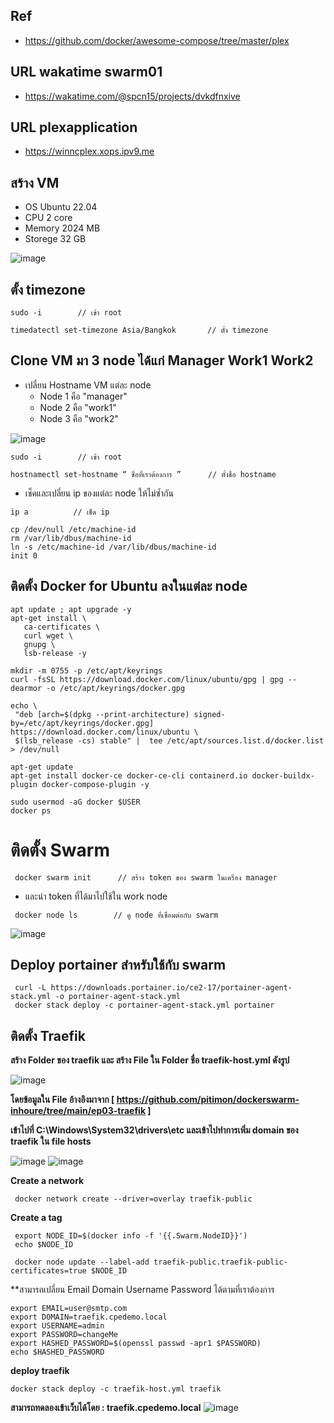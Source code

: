 ## Ref
- https://github.com/docker/awesome-compose/tree/master/plex

## URL wakatime swarm01
- https://wakatime.com/@spcn15/projects/dvkdfnxive 

## URL plexapplication
- https://winncplex.xops.ipv9.me

## สร้าง VM
 * OS Ubuntu 22.04
 * CPU 2 core
 * Memory 2024 MB
 * Storege 32 GB

![image](https://user-images.githubusercontent.com/115439255/224511759-6dbef96d-f1c8-4211-8ef9-6d14014e45df.png)

 
## ตั้ง timezone
 ```
 sudo -i        // เข้า root
 ```
 ```
 timedatectl set-timezone Asia/Bangkok       // ตั้ง timezone
 ```

## Clone VM มา 3 node ได้แก่ Manager Work1 Work2
* เปลี่ยน Hostname VM แต่ละ node 
   * Node 1 คือ "manager"
   * Node 2 คือ "work1"
   * Node 3 คือ "work2"
 
 ![image](https://user-images.githubusercontent.com/115439255/224511745-572a2da8-c51a-469f-8b4a-754475e73769.png)

 
 ``` 
 sudo -i        // เข้า root
 ``` 
 ``` 
 hostnamectl set-hostname “ ชื่อที่เราต้องการ ”      // ตั้งชื่อ hostname 
 ```
* เช็คและเปลี่ยน ip ของแต่ละ node ให้ไม่ซ้ำกัน
 ```
 ip a          // เช็ด ip
 ```
 ```
 cp /dev/null /etc/machine-id
 rm /var/lib/dbus/machine-id
 ln -s /etc/machine-id /var/lib/dbus/machine-id
 init 0
 ```
## ติดตั้ง Docker for Ubuntu ลงในแต่ละ node
 ``` 
 apt update ; apt upgrade -y 
 apt-get install \
    ca-certificates \
    curl wget \
    gnupg \
    lsb-release -y
 ```
 ```
 mkdir -m 0755 -p /etc/apt/keyrings
 curl -fsSL https://download.docker.com/linux/ubuntu/gpg | gpg --dearmor -o /etc/apt/keyrings/docker.gpg
 ```
 ```
 echo \
  "deb [arch=$(dpkg --print-architecture) signed-by=/etc/apt/keyrings/docker.gpg] https://download.docker.com/linux/ubuntu \
  $(lsb_release -cs) stable" |  tee /etc/apt/sources.list.d/docker.list > /dev/null
 ```
 ```
 apt-get update
 apt-get install docker-ce docker-ce-cli containerd.io docker-buildx-plugin docker-compose-plugin -y
 ```  
 ```
 sudo usermod -aG docker $USER
 docker ps
 ```
# ติดตั้ง Swarm
``` 
 docker swarm init      // สร้าง token ของ swarm ในเครี่อง manager
```
* และนำ token ที่ได้มาไปใช้ใน work node
``` 
 docker node ls        // ดู node ที่เชื่อมต่อกับ swarm
```
![image](https://user-images.githubusercontent.com/115439255/224511718-c4b7fd44-6b76-4097-b807-2da6a87749ef.png)


## Deploy portainer สำหรับใช้กับ swarm
``` 
 curl -L https://downloads.portainer.io/ce2-17/portainer-agent-stack.yml -o portainer-agent-stack.yml
 docker stack deploy -c portainer-agent-stack.yml portainer
```
## ติดตั้ง Traefik 
**สร้าง Folder ของ traefik และ สร้าง File ใน Folder ชื่อ traefik-host.yml ดังรูป**

![image](https://user-images.githubusercontent.com/115439255/224510864-f3337066-9976-4004-9f79-c328dcd8176c.png)

**โดยข้อมูลใน File อ้างอิงมาจาก [ https://github.com/pitimon/dockerswarm-inhoure/tree/main/ep03-traefik ]**

**เข้าไปที่ C:\Windows\System32\drivers\etc และเข้าไปทำการเพิ่ม domain ของ traefik ใน file hosts**

![image](https://user-images.githubusercontent.com/115439255/224511257-6156c833-74ac-4799-b9ce-56b75353dd68.png)
![image](https://user-images.githubusercontent.com/115439255/224511390-9e17114c-9e77-41ac-994c-82d764d5ab08.png)

**Create a network**
``` 
 docker network create --driver=overlay traefik-public
```
**Create a tag**
```
 export NODE_ID=$(docker info -f '{{.Swarm.NodeID}}')
 echo $NODE_ID
```
```
 docker node update --label-add traefik-public.traefik-public-certificates=true $NODE_ID
```
**สามารถเปลี่ยน Email Domain Username Password ได้ตามที่เราต้องการ
```
export EMAIL=user@smtp.com
export DOMAIN=traefik.cpedemo.local
export USERNAME=admin
export PASSWORD=changeMe
export HASHED_PASSWORD=$(openssl passwd -apr1 $PASSWORD)
echo $HASHED_PASSWORD
```
**deploy traefik**
```
docker stack deploy -c traefik-host.yml traefik
```
**สามารถทดลองเข้าเว็บได้โดย : traefik.cpedemo.local**
![image](https://user-images.githubusercontent.com/115439255/224511599-14da61f8-9473-4c42-ac3a-a320ff8b67d9.png)

## 
